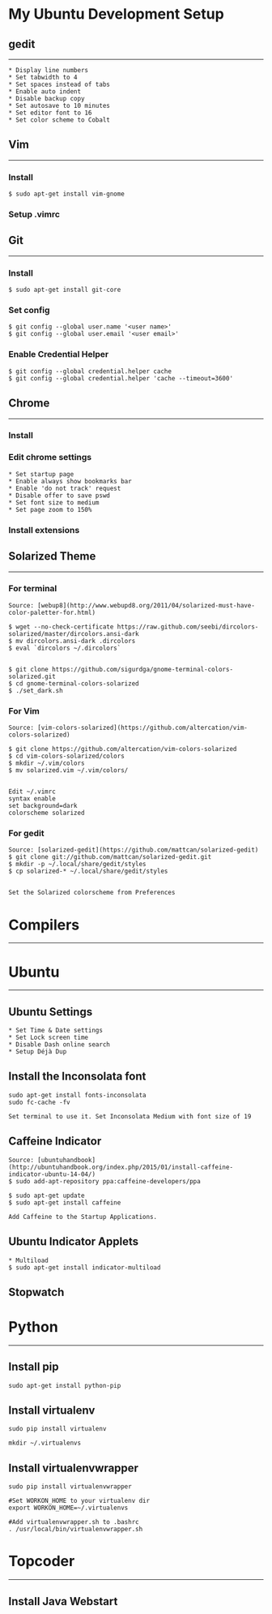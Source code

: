 # My Ubuntu Development Setup

## gedit
--------
	* Display line numbers
	* Set tabwidth to 4
	* Set spaces instead of tabs
	* Enable auto indent
	* Disable backup copy
	* Set autosave to 10 minutes
	* Set editor font to 16
	* Set color scheme to Cobalt
	
	
## Vim
------
### Install
    $ sudo apt-get install vim-gnome
    
### Setup .vimrc


## Git
------
### Install
    $ sudo apt-get install git-core
    
### Set config
    $ git config --global user.name '<user name>'
    $ git config --global user.email '<user email>'	

### Enable Credential Helper
    $ git config --global credential.helper cache
    $ git config --global credential.helper 'cache --timeout=3600'

	
## Chrome
---------
### Install

### Edit chrome settings
    * Set startup page
    * Enable always show bookmarks bar
    * Enable 'do not track' request
    * Disable offer to save pswd
    * Set font size to medium
    * Set page zoom to 150%
    
### Install extensions
 
 
## Solarized Theme
------------------
### For terminal
    Source: [webup8](http://www.webupd8.org/2011/04/solarized-must-have-color-paletter-for.html)
    
    $ wget --no-check-certificate https://raw.github.com/seebi/dircolors-solarized/master/dircolors.ansi-dark
    $ mv dircolors.ansi-dark .dircolors
    $ eval `dircolors ~/.dircolors`
   
 
    $ git clone https://github.com/sigurdga/gnome-terminal-colors-solarized.git
    $ cd gnome-terminal-colors-solarized
    $ ./set_dark.sh
    
### For Vim
    Source: [vim-colors-solarized](https://github.com/altercation/vim-colors-solarized)
    
    $ git clone https://github.com/altercation/vim-colors-solarized
    $ cd vim-colors-solarized/colors
    $ mkdir ~/.vim/colors
    $ mv solarized.vim ~/.vim/colors/
   
 
    Edit ~/.vimrc
    syntax enable
    set background=dark
    colorscheme solarized

### For gedit
    Source: [solarized-gedit](https://github.com/mattcan/solarized-gedit)
    $ git clone git://github.com/mattcan/solarized-gedit.git
    $ mkdir -p ~/.local/share/gedit/styles
    $ cp solarized-* ~/.local/share/gedit/styles


    Set the Solarized colorscheme from Preferences
 
# Compilers
----------- 
    
# Ubuntu
--------
## Ubuntu Settings
    * Set Time & Date settings
    * Set Lock screen time
    * Disable Dash online search
    * Setup Déjà Dup
    
## Install the Inconsolata font
    sudo apt-get install fonts-inconsolata
    sudo fc-cache -fv 
    
    Set terminal to use it. Set Inconsolata Medium with font size of 19
     
## Caffeine Indicator
    Source: [ubuntuhandbook](http://ubuntuhandbook.org/index.php/2015/01/install-caffeine-indicator-ubuntu-14-04/)
    $ sudo add-apt-repository ppa:caffeine-developers/ppa
    
    $ sudo apt-get update
    $ sudo apt-get install caffeine
    
    Add Caffeine to the Startup Applications.
    
## Ubuntu Indicator Applets
    * Multiload
    $ sudo apt-get install indicator-multiload
    
## Stopwatch

# Python
--------
## Install pip
    sudo apt-get install python-pip
    
## Install virtualenv
    sudo pip install virtualenv
    
    mkdir ~/.virtualenvs

## Install virtualenvwrapper

    sudo pip install virtualenvwrapper
    
    #Set WORKON_HOME to your virtualenv dir
    export WORKON_HOME=~/.virtualenvs
    
    #Add virtualenvwrapper.sh to .bashrc
    . /usr/local/bin/virtualenvwrapper.sh
    
# Topcoder
----------
## Install Java Webstart
